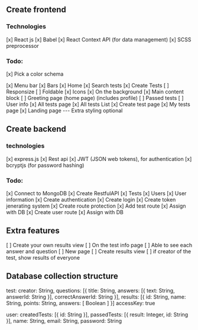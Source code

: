 ## Create frontend

### Technologies
[x] React js
[x] Babel
[x] React Context API (for data management)
[x] SCSS preprocessor

### Todo:
[x] Pick a color schema

[x] Menu bar
    [x] Bars
        [x] Home
        [x] Search tests
        [x] Create Tests
    [ ] Responsize
    [ ] Foldable
    [x] Icons
    [x] On the background
[x] Main content block
    [ ] Greeting page (home  page) (includes profile)
        [ ] Passed tests
        [ ] User info
    [x] All tests page
        [x] All tests List 
    [x] Create test page
    [x] My tests page
[x] Landing page --- Extra styling optional


## Create backend

### technologies
[x] express.js
[x] Rest api
[x] JWT (JSON web tokens), for authentication
[x] bcryptjs (for password hashing)

### Todo: 
[x] Connect to MongoDB
[x] Create RestfulAPI
    [x] Tests
    [x] Users
    [x] User information
[x] Create authentication
    [x] Create login
    [x] Create token jenerating system
    [x] Create route protection
[x] Add test route
    [x] Assign with DB
[x] Create user route
    [x] Assign with DB

## Extra features

[ ] Create your own results view 
    [ ] On the test info page
    [ ] Able to see each answer and question
        [ ] New page
[ ] Create results view
    [ ] if creator of the test, show results of everyone

## Database collection structure
test:
    creator: String,
    questions: [{
        title: String,
        answers: [{
            text: String,
            answerId: String
        }],
        correctAnswerId: String
    }],
    results: [{
        id: String,
        name: String,
        points: String,
        answers: [ Boolean ]
    }]
    accessKey: true

user:
    createdTests: [{
        id: String
    }],
    passedTests: [{
        result: Integer,
        id: String
    }],
    name: String,
    email: String,
    password: String
